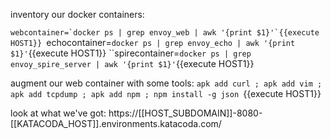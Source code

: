 inventory our docker containers:

``webcontainer=`docker ps | grep envoy_web | awk '{print $1}'`{{execute HOST1}}
``echocontainer=`docker ps | grep envoy_echo | awk '{print $1}'`{{execute HOST1}}
``spirecontainer=`docker ps | grep envoy_spire_server | awk '{print $1}'`{{execute HOST1}}


augment our web container with some tools:
`apk add curl ; apk add vim ; apk add tcpdump ; apk add npm ; npm install -g json `{{execute HOST1}}




look at what we've got:
https://[[HOST_SUBDOMAIN]]-8080-[[KATACODA_HOST]].environments.katacoda.com/

